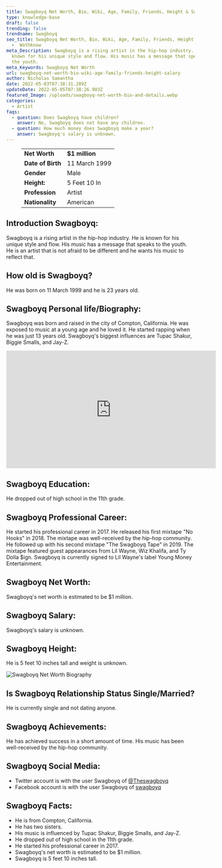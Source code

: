 ```yaml
---
title: Swagboyq Net Worth, Bio, Wiki, Age, Family, Friends, Height & Salary
type: knowledge-base
draft: false
trending: false
trendname: Swagboyq
seo_title: Swagboyq Net Worth, Bio, Wiki, Age, Family, Friends, Height & Salary
  -  Wothknow
meta_Description: Swagboyq is a rising artist in the hip-hop industry. He is
  known for his unique style and flow. His music has a message that speaks to
  the youth.
meta_Keywords: Swagboyq Net Worth
url: swagboyq-net-worth-bio-wiki-age-family-friends-height-salary
author: Nicholas Samantha
date: 2022-05-03T07:38:31.209Z
updateDate: 2022-05-05T07:38:26.903Z
featured_Image: /uploads/swagboyq-net-worth-bio-and-details.webp
categories:
  - Artist
faqs:
  - question: Does Swagboyq have children?
    answer: No, Swagboyq does not have any children.
  - question: How much money does Swagboyq make a year?
    answer: Swagboyq's salary is unknown.
---
```

<figure class="wp-block-table is-style-stripes">
  <table>
    <tbody>
      <tr>
        <td>
          <strong>Net Worth</strong>
        </td>
        <td>
          <strong>$1 million</strong>
        </td>
      </tr>
      <tr>
        <td>
          <strong>Date of Birth</strong>
        </td>
        <td>11 March 1999</td>
      </tr>
      <tr>
        <td>
          <strong>Gender</strong>
        </td>
        <td>Male</td>
      </tr>
      <tr>
        <td>
          <strong>Height:</strong>
        </td>
        <td>5 Feet 10 In</td>
      </tr>
      <tr>
        <td>
          <strong>Profession</strong>
        </td>
        <td>Artist</td>
      </tr>
      <tr>
        <td>
          <strong>Nationality</strong>
        </td>
        <td>American</td>
      </tr>
    </tbody>
  </table>
</figure>

## **Introduction Swagboyq:**

Swagboyq is a rising artist in the hip-hop industry. He is known for his unique style and flow. His music has a message that speaks to the youth. He is an artist that is not afraid to be different and he wants his music to reflect that. 

## **How old is Swagboyq?**

He was born on 11 March 1999 and he is 23 years old.

## **Swagboyq Personal life/Biography:**

Swagboyq was born and raised in the city of Compton, California. He was exposed to music at a young age and he loved it. He started rapping when he was just 13 years old. Swagboyq's biggest influences are Tupac Shakur, Biggie Smalls, and Jay-Z.

<iframe width="560" height="315" src="https://www.youtube.com/embed/pDaHtwhzztc" title="YouTube video player" frameborder="0" allow="accelerometer; autoplay; clipboard-write; encrypted-media; gyroscope; picture-in-picture" allowfullscreen></iframe>

## **Swagboyq Education:**

He dropped out of high school in the 11th grade.

## **Swagboyq Professional Career:**

He started his professional career in 2017. He released his first mixtape "No Hooks" in 2018. The mixtape was well-received by the hip-hop community. He followed up with his second mixtape "The Swagboyq Tape" in 2019. The mixtape featured guest appearances from Lil Wayne, Wiz Khalifa, and Ty Dolla $ign. Swagboyq is currently signed to Lil Wayne's label Young Money Entertainment. 

## **Swagboyq Net Worth:**

Swagboyq's net worth is estimated to be $1 million. 

## **Swagboyq Salary:**

Swagboyq's salary is unknown.

## **Swagboyq Height:**

He is 5 feet 10 inches tall and weight is unknown.

![Swagboyq Net Worth Biography](/uploads/swagboyq-net-worth.webp)

## **Is Swagboyq Relationship Status Single/Married?**

He is currently single and not dating anyone.

## **Swagboyq Achievements:**

He has achieved success in a short amount of time. His music has been well-received by the hip-hop community.

## **Swagboyq Social Media:**

* Twitter account is with the user Swagboyq of <a href="https://twitter.com/theswagboyq" target="_blank" rel="nofollow" rel="noopener">@Theswagboyq</a>
* Facebook account is with the user Swagboyq of <a href="https://web.facebook.com/offcialswagboyq" target="_blank" rel="nofollow" rel="noopener">swagboyq</a>

## **Swagboyq Facts:**

* He is from Compton, California.
* He has two sisters.
* His music is influenced by Tupac Shakur, Biggie Smalls, and Jay-Z.
* He dropped out of high school in the 11th grade.
* He started his professional career in 2017. 
* Swagboyq's net worth is estimated to be $1 million.
* Swagboyq is 5 feet 10 inches tall.